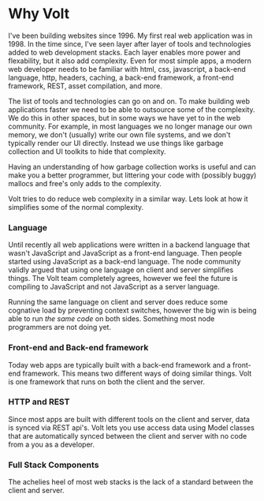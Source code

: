 # Why Volt

I've been building websites since 1996.  My first real web application was in 1998.  In the time since, I've seen layer after layer of tools and technologies added to web development stacks.  Each layer enables more power and flexability, but it also add complexity.  Even for most simple apps, a modern web developer needs to be familiar with html, css, javascript, a back-end language, http, headers, caching, a back-end framework, a front-end framework, REST, asset compilation, and more.

The list of tools and technologies can go on and on.  To make building web applications faster we need to be able to outsource some of the complexity.  We do this in other spaces, but in some ways we have yet to in the web community.  For example, in most languages we no longer manage our own memory, we don't (usually) write our own file systems, and we don't typically render our UI directly.  Instead we use things like garbage collection and UI toolkits to hide that complexity.

Having an understanding of how garbage collection works is useful and can make you a better programmer, but littering your code with (possibly buggy) mallocs and free's only adds to the complexity.

Volt tries to do reduce web complexity in a similar way.  Lets look at how it simplifies some of the normal complexity.

### Language

Until recently all web applications were written in a backend language that wasn't JavaScript and JavaScript as a front-end language.  Then people started using JavaScript as a back-end language.  The node community validly argued that using one language on client and server simplifies things.  The Volt team completely agrees, however we feel the future is compiling to JavaScript and not JavaScript as a server language.

Running the same language on client and server does reduce some cognative load by preventing context switches, however the big win is being able to run *the same code* on both sides.  Something most node programmers are not doing yet.

### Front-end and Back-end framework

Today web apps are typically built with a back-end framework and a front-end framework.  This means two different ways of doing similar things.  Volt is one framework that runs on both the client and the server.

### HTTP and REST

Since most apps are built with different tools on the client and server, data is synced via REST api's.  Volt lets you use access data using Model classes that are automatically synced between the client and server with no code from a you as a developer.

### Full Stack Components

The achelies heel of most web stacks is the lack of a standard between the client and server.

